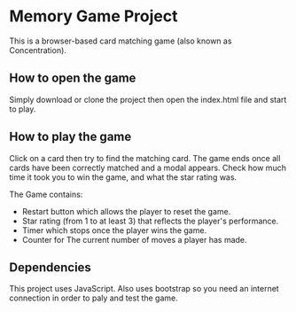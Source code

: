 # Memory Game Project
This is a browser-based card matching game (also known as Concentration).

## How to open the game

Simply download or clone the project then open the index.html file and start to play.

## How to play the game

Click on a card then try to find the matching card. The game ends once all cards have been correctly matched and a modal appears. Check how much time it took you to win the game, and what the star rating was.

The Game contains:
* Restart button which allows the player to reset the game.
* Star rating (from 1 to at least 3) that reflects the player's performance.
* Timer which stops once the player wins the game.
* Counter for The current number of moves a player has made.

## Dependencies

This project uses JavaScript. Also uses bootstrap so you need an internet connection in order to paly and test the game.

